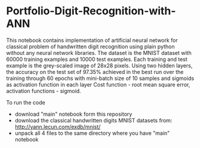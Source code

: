 # Portfolio-Digit-Recognition-with-ANN

This notebook contains implementation of artificial neural network for classical problem of handwritten digit recognition using plain python without any neural network libraries.
The dataset is the MNIST dataset with 60000 training examples and 10000 test examples. Each training and test example is the grey-scaled image of 28x28 pixels.
Using two hidden layers, the accuracy on the test set of 97.35% achieved in the best run over the training through 60 epochs with mini-batch size of 10 samples and sigmoids as activation function in each layer
Cost function - root mean square error, activation functions - sigmoid.

To run the code
- download "main" notebook form this repository
- download the classical handwritten digits MNIST datasets from:
http://yann.lecun.com/exdb/mnist/
- unpack all 4 files to the same directory where you have "main" notebook
